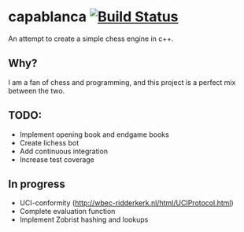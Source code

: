 # capablanca [![Build Status](https://travis-ci.com/Ozzyz/capablanca.svg?branch=master)](https://travis-ci.com/Ozzyz/capablanca)
An attempt to create a simple chess engine in c++.

## Why?
I am a fan of chess and programming, and this project is a perfect mix between the two. 

## TODO:
- Implement opening book and endgame books
- Create lichess bot
- Add continuous integration
- Increase test coverage
## In progress
- UCI-conformity (http://wbec-ridderkerk.nl/html/UCIProtocol.html)
- Complete evaluation function
- Implement Zobrist hashing and lookups
